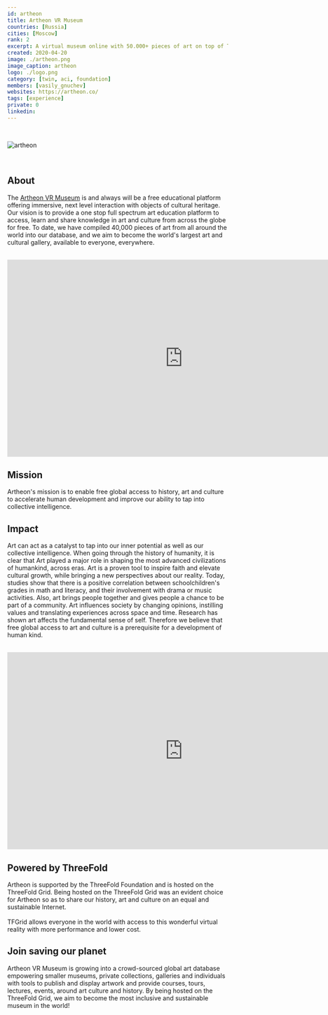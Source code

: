 ```yaml
---
id: artheon
title: Artheon VR Museum
countries: [Russia]
cities: [Moscow]
rank: 2
excerpt: A virtual museum online with 50.000+ pieces of art on top of TF Grid.
created: 2020-04-20
image: ./artheon.png
image_caption: artheon
logo: ./logo.png
category: [twin, aci, foundation]
members: [vasily_gnuchev]
websites: https://artheon.co/
tags: [experience]
private: 0
linkedin:
---
```


<br/>

![artheon](./artheon2.jpg)

<br/>

## About

The [Artheon VR Museum](https://artheon.co/) is and always will be a free educational platform offering immersive, next level interaction with objects of cultural heritage. Our vision is to provide a one stop full spectrum art education platform to access, learn and share knowledge in art and culture from across the globe for free. To date, we have compiled 40,000 pieces of art from all around the world into our database, and we aim to become the world's largest art and cultural gallery, available to everyone, everywhere.

<BR>

<iframe src="https://player.vimeo.com/video/412681114" width="800" height="450" frameborder="0" allow="autoplay; fullscreen" allowfullscreen></iframe>

<BR>

## Mission

Artheon's mission is to enable free global access to history, art and culture to accelerate human development and improve our ability to tap into collective intelligence.

## Impact

Art can act as a catalyst to tap into our inner potential as well as our collective intelligence. When going through the history of humanity, it is clear that Art played a major role in shaping the most advanced civilizations of humankind, across eras. Art is a proven tool to inspire faith and elevate cultural growth, while bringing a new perspectives about our reality. Today, studies show that there is a positive correlation between schoolchildren's grades in math and literacy, and their involvement with drama or music activities. Also, art brings people together and gives people a chance to be part of a community. Art influences society by changing opinions, instilling values and translating experiences across space and time. Research has shown art affects the fundamental sense of self. Therefore we believe that free global access to art and culture is a prerequisite for a development of human kind.

<BR>

<iframe width="800" height="450" src="https://www.youtube.com/embed/Ofk22N2Ew1k" title="YouTube video player" frameborder="0" allow="accelerometer; autoplay; clipboard-write; encrypted-media; gyroscope; picture-in-picture" allowfullscreen></iframe>

<BR>

## Powered by ThreeFold

Artheon is supported by the ThreeFold Foundation and is hosted on the ThreeFold Grid. Being hosted on the ThreeFold Grid was an evident choice for Artheon so as to share our history, art and culture on an equal and sustainable Internet.
<br/>
<br/>
TFGrid allows everyone in the world with access to this wonderful virtual reality with more performance and lower cost.

## Join saving our planet

Artheon VR Museum is growing into a crowd-sourced global art database empowering smaller museums, private collections, galleries and individuals with tools to publish and display artwork and provide courses, tours, lectures, events, around art culture and history. By being hosted on the ThreeFold Grid, we aim to become the most inclusive and sustainable museum in the world!

<!-- ## Support this project

Artheon is included in ThreeFold’s [Token Distribution Event (TDE)](https://library.threefold.me/info/tfgrid/#/tdeoverview)</a> for the impact it brings to our planet, humanity and the ThreeFold Grid.
The ThreeFold Token (TFT) represents a unit of capacity on the new Internet and is created only when new capacity is added to the ThreeFold Grid.
Each project on the TDE benefits from TFT fund allocations. You can buy TFT's and support Artheon, and the growth of a new Conscious Internet. -->

<!-- ### Roadmap
- Q4 2020
  - Integration with ThreeFold Grid -->
